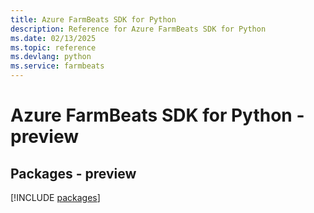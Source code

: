 ```yaml
---
title: Azure FarmBeats SDK for Python
description: Reference for Azure FarmBeats SDK for Python
ms.date: 02/13/2025
ms.topic: reference
ms.devlang: python
ms.service: farmbeats
---
```

# Azure FarmBeats SDK for Python - preview
## Packages - preview
[!INCLUDE [packages](farmbeats-index.md)]